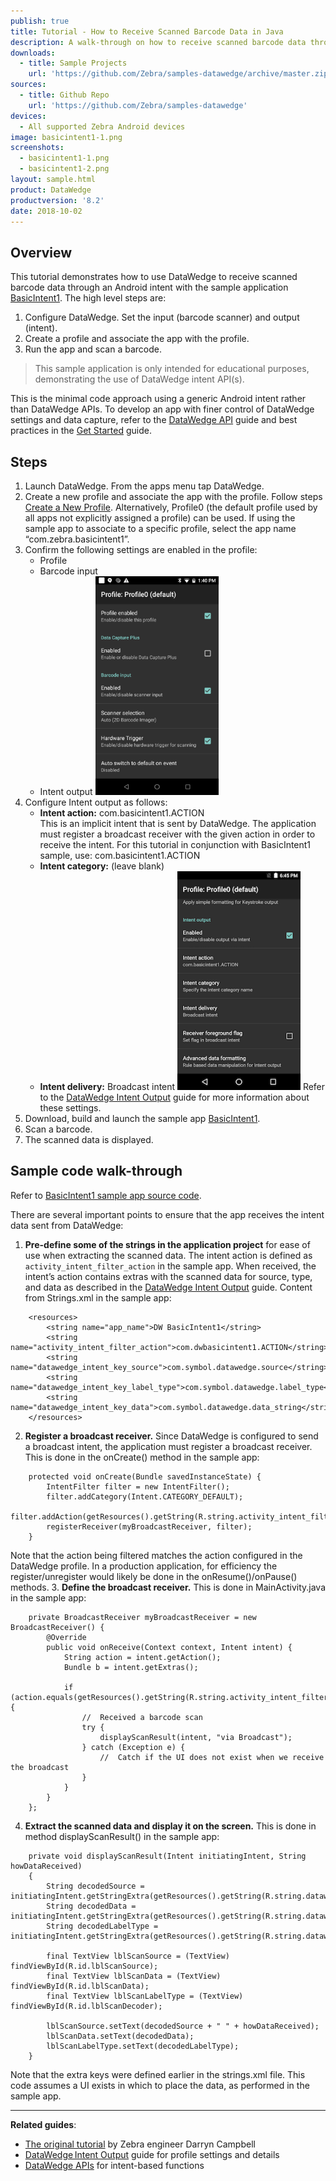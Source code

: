 ```yaml
---
publish: true
title: Tutorial - How to Receive Scanned Barcode Data in Java
description: A walk-through on how to receive scanned barcode data through an Android intent. 
downloads:
  - title: Sample Projects
    url: 'https://github.com/Zebra/samples-datawedge/archive/master.zip'
sources:
  - title: Github Repo
    url: 'https://github.com/Zebra/samples-datawedge'
devices:
  - All supported Zebra Android devices
image: basicintent1-1.png
screenshots:
  - basicintent1-1.png
  - basicintent1-2.png
layout: sample.html
product: DataWedge
productversion: '8.2'
date: 2018-10-02
---
```


## Overview 
This tutorial demonstrates how to use DataWedge to receive scanned barcode data through an Android intent with the sample application [BasicIntent1](../basicintent1). The high level steps are:

1. Configure DataWedge.  Set the input (barcode scanner) and output (intent).
2. Create a profile and associate the app with the profile.
3. Run the app and scan a barcode.

> This sample application is only intended for educational purposes, demonstrating the use of DataWedge intent API(s). 

This is the minimal code approach using a generic Android intent rather than DataWedge APIs.  To develop an app with finer control of DataWedge settings and data capture, refer to the [DataWedge API](../../api) guide and best practices in the [Get Started](../../gettingstarted) guide.


## Steps

1. Launch DataWedge.  From the apps menu tap DataWedge.
2. Create a new profile and associate the app with the profile.  Follow steps [Create a New Profile](../../createprofile).  Alternatively, Profile0 (the default profile used by all apps not explicitly assigned a profile) can be used.  If using the sample app to associate to a specific profile, select the app name “com.zebra.basicintent1”.
3. Confirm the following settings are enabled in the profile:
    * Profile
    * Barcode input
    * Intent output
      <img style="height:350px" src="profile_settings_1.png">
4. Configure Intent output as follows:
    * **Intent action:** com.basicintent1.ACTION <br>
    This is an implicit intent that is sent by DataWedge. The application must register a broadcast receiver with the given action in order to receive the intent. For this tutorial in conjunction with BasicIntent1 sample, use: com.basicintent1.ACTION
    * **Intent category:** (leave blank)
    * **Intent delivery:** Broadcast intent
      <img style="height:350px" src="profile_settings_2.png">
Refer to the [DataWedge Intent Output](../../output/intent/) guide for more information about these settings.
5.	Download, build and launch the sample app [BasicIntent1](../basicintent1).
6.	Scan a barcode.
7.	The scanned data is displayed.


## Sample code walk-through

Refer to [BasicIntent1 sample app source code](https://github.com/Zebra/samples-datawedge).

There are several important points to ensure that the app receives the intent data sent from DataWedge:

1. <b>Pre-define some of the strings in the application project</b> for ease of use when extracting the scanned data. The intent action is defined as `activity_intent_filter_action` in the sample app.  When received, the intent’s action contains extras with the scanned data for source, type, and data as described in the <a href="../../output/intent/">DataWedge Intent Output</a> guide. Content from Strings.xml in the sample app:
<!-- -->
        <resources>
            <string name="app_name">DW BasicIntent1</string>
            <string name="activity_intent_filter_action">com.dwbasicintent1.ACTION</string>
            <string name="datawedge_intent_key_source">com.symbol.datawedge.source</string>
            <string name="datawedge_intent_key_label_type">com.symbol.datawedge.label_type</string>
            <string name="datawedge_intent_key_data">com.symbol.datawedge.data_string</string>
        </resources>

2. <b>Register a broadcast receiver.</b> Since DataWedge is configured to send a broadcast intent, the application must register a broadcast receiver. This is done in the onCreate() method in the sample app:
<!-- -->
        protected void onCreate(Bundle savedInstanceState) {
            IntentFilter filter = new IntentFilter();
            filter.addCategory(Intent.CATEGORY_DEFAULT);
            filter.addAction(getResources().getString(R.string.activity_intent_filter_action));
            registerReceiver(myBroadcastReceiver, filter);
        }

  Note that the action being filtered matches the action configured in the DataWedge profile. In a production application, for efficiency the register/unregister would likely be done in the onResume()/onPause() methods.
3. <b>Define the broadcast receiver.</b> This is done in MainActivity.java in the sample app:
<!-- -->
        private BroadcastReceiver myBroadcastReceiver = new BroadcastReceiver() {
            @Override
            public void onReceive(Context context, Intent intent) {
                String action = intent.getAction();
                Bundle b = intent.getExtras();

                if (action.equals(getResources().getString(R.string.activity_intent_filter_action))) {
                    //  Received a barcode scan
                    try {
                        displayScanResult(intent, "via Broadcast");
                    } catch (Exception e) {
                        //  Catch if the UI does not exist when we receive the broadcast
                    }
                }
            }
        };

4. <b>Extract the scanned data and display it on the screen.</b>  This is done in method displayScanResult() in the sample app:
<!-- -->
        private void displayScanResult(Intent initiatingIntent, String howDataReceived)
        {
            String decodedSource = initiatingIntent.getStringExtra(getResources().getString(R.string.datawedge_intent_key_source));
            String decodedData = initiatingIntent.getStringExtra(getResources().getString(R.string.datawedge_intent_key_data));
            String decodedLabelType = initiatingIntent.getStringExtra(getResources().getString(R.string.datawedge_intent_key_label_type));

            final TextView lblScanSource = (TextView) findViewById(R.id.lblScanSource);
            final TextView lblScanData = (TextView) findViewById(R.id.lblScanData);
            final TextView lblScanLabelType = (TextView) findViewById(R.id.lblScanDecoder);

            lblScanSource.setText(decodedSource + " " + howDataReceived);
            lblScanData.setText(decodedData);
            lblScanLabelType.setText(decodedLabelType);
        }

Note that the extra keys were defined earlier in the strings.xml file.  This code assumes a UI exists in which to place the data, as performed in the sample app.

  
-----

**Related guides**:

* [The original tutorial](http://www.darryncampbell.co.uk/2017/12/13/tutorial-scan-with-datawedge-intent-output-on-zebra-devices/) by Zebra engineer Darryn Campbell 
* [DataWedge Intent Output](../../output/intent/) guide for profile settings and details 
* [DataWedge APIs](../../api) for intent-based functions










